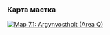 ### Карта маєтка
 [![Map 7.1: Argynvostholt (Area Q)](https://5e.tools/img/adventure/CoS/077-020.webp)](https://5e.tools/img/adventure/CoS/077-020.webp "Map 7.1: Argynvostholt (Area Q)")